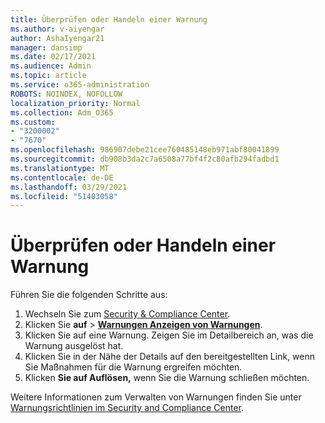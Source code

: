 ```yaml
---
title: Überprüfen oder Handeln einer Warnung
ms.author: v-aiyengar
author: AshaIyengar21
manager: dansimp
ms.date: 02/17/2021
ms.audience: Admin
ms.topic: article
ms.service: o365-administration
ROBOTS: NOINDEX, NOFOLLOW
localization_priority: Normal
ms.collection: Adm_O365
ms.custom:
- "3200002"
- "7670"
ms.openlocfilehash: 986907debe21cee760485148eb971abf80041899
ms.sourcegitcommit: db908b3da2c7a6508a77bf4f2c80afb294fadbd1
ms.translationtype: MT
ms.contentlocale: de-DE
ms.lasthandoff: 03/29/2021
ms.locfileid: "51403058"
---
```

# <a name="review-or-act-on-an-alert"></a>Überprüfen oder Handeln einer Warnung

Führen Sie die folgenden Schritte aus:

1. Wechseln Sie zum [Security & Compliance Center](https://go.microsoft.com/fwlink/p/?linkid=2077143).
1. Klicken Sie **auf**  >  **[Warnungen Anzeigen von Warnungen](https://go.microsoft.com/fwlink/?linkid=2103301)**.
1. Klicken Sie auf eine Warnung. Zeigen Sie im Detailbereich an, was die Warnung ausgelöst hat.
1. Klicken Sie in der Nähe der Details auf den bereitgestellten Link, wenn Sie Maßnahmen für die Warnung ergreifen möchten.
1. Klicken **Sie auf Auflösen,** wenn Sie die Warnung schließen möchten.

Weitere Informationen zum Verwalten von Warnungen finden Sie unter [Warnungsrichtlinien im Security and Compliance Center](https://go.microsoft.com/fwlink/?linkid=2103211).

